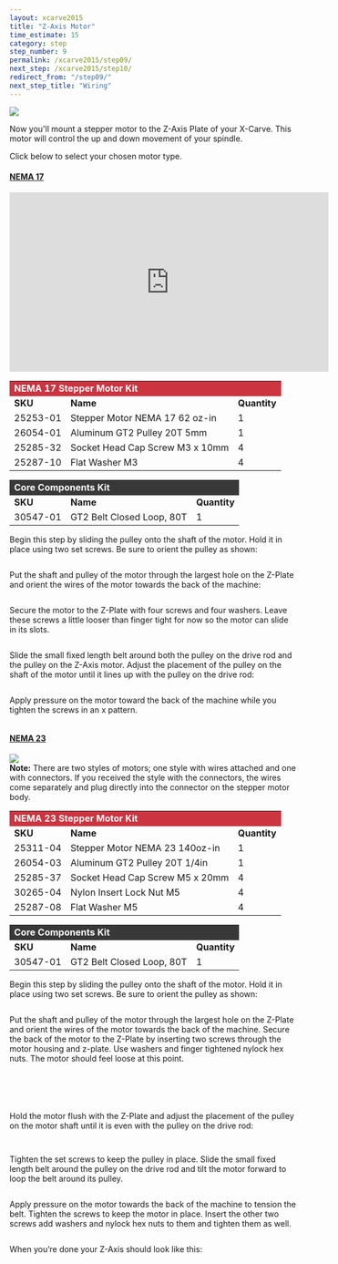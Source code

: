 ```yaml
---
layout: xcarve2015
title: "Z-Axis Motor"
time_estimate: 15
category: step
step_number: 9
permalink: /xcarve2015/step09/
next_step: /xcarve2015/step10/
redirect_from: "/step09/"
next_step_title: "Wiring"
---
```


<img src="0607.jpg">

Now you'll mount a stepper motor to the Z-Axis Plate of your X-Carve. This motor will control the up and down movement of your spindle.

Click below to select your chosen motor type.

<div class="panel-group" id="motor-accordion" role="tablist" aria-multiselectable="true">
<div class="panel panel-default">
<a data-toggle="collapse" data-parent="#motor-accordion" href="#nema17" aria-expanded="false" aria-controls="nema17" class="panel-heading" role="tab" id="nema17-header">

<h4 class="panel-title">
NEMA 17</h4>

<div class="expand-icons">
<i class="fa fa-plus"></i>
 <i class="fa fa-minus"></i>

</div>
</a>

<div id="nema17" class="panel-collapse collapse" role="tabpanel" aria-labelledby="nema17-header">
<div class="panel-body">
<iframe width="560" height="315" src="https://www.youtube.com/embed/cEJDROc9ZEs" frameborder="0" allowfullscreen>
</iframe>
<table>
	<tr>
		<td style="color:#fff;background: #cc3440;" colspan="3"><b><span class="caps">NEMA</span> 17 Stepper Motor Kit</b> </td>
	</tr>
	<tr>
		<td> <b><span class="caps">SKU</span></b> </td>
		<td> <b>Name</b> </td>
		<td> <b>Quantity</b> </td>
	</tr>
	<tr>
		<td> 25253-01 </td>
		<td> Stepper Motor <span class="caps">NEMA</span> 17 62 oz-in </td>
		<td> 1 </td>
	</tr>
	<tr>
		<td> 26054-01 </td>
		<td> Aluminum GT2 Pulley 20T 5mm </td>
		<td> 1 </td>
	</tr>
	<tr>
		<td> 25285-32 </td>
		<td> Socket Head Cap Screw M3 x 10mm </td>
		<td> 4 </td>
	</tr>
	<tr>
		<td> 25287-10 </td>
		<td> Flat Washer M3 </td>
		<td> 4 </td>
	</tr>
</table>
<table>
	<tr>
		<td style="color:#fff;background: #383838;" colspan="3"><b>Core Components Kit</b> </td>
	</tr>
	<tr>
		<td> <b><span class="caps">SKU</span></b> </td>
		<td> <b>Name</b> </td>
		<td> <b>Quantity</b> </td>
	</tr>
	<tr>
		<td> 30547-01 </td>
		<td> GT2 Belt Closed Loop, 80T </td>
		<td> 1 </td>
	</tr>
</table>
<p>Begin this step by sliding the pulley onto the shaft of the motor. Hold it in place using two set screws. Be sure to orient the pulley as shown:</p>
<p style="text-align:center;"><img src="https://dzevsq2emy08i.cloudfront.net/paperclip/project_instruction_image_uploaded_images/592/original/0608.jpg?1424382338" alt="" /></p>
<p>Put the shaft and pulley of the motor through the largest hole on the Z-Plate and orient the wires of the motor towards the back of the machine:</p>
<p style="text-align:center;"><img src="https://dzevsq2emy08i.cloudfront.net/paperclip/project_instruction_image_uploaded_images/593/original/0975.jpg?1424382390" alt="" /></p>
<p>Secure the motor to the Z-Plate with four screws and four washers. Leave these screws a little looser than finger tight for now so the motor can slide in its slots.</p>
<p style="text-align:center;"><img src="https://dzevsq2emy08i.cloudfront.net/paperclip/project_instruction_image_uploaded_images/594/original/0978.jpg?1424382436" alt="" /></p>
<p>Slide the small fixed length belt around both the pulley on the drive rod and the pulley on the Z-Axis motor. Adjust the placement of the pulley on the shaft of the motor until it lines up with the pulley on the drive rod:</p>
<p style="text-align:center;"><img src="https://dzevsq2emy08i.cloudfront.net/paperclip/project_instruction_image_uploaded_images/595/original/0986.jpg?1424382500" alt="" /></p>
<p>Apply pressure on the motor toward the back of the machine while you tighten the screws in an x pattern.</p>
<p style="text-align:center;"><img src="https://dzevsq2emy08i.cloudfront.net/paperclip/project_instruction_image_uploaded_images/596/original/0987.jpg?1424382501" alt="" /></p>

</div>
</div>
</div>
<div class="panel panel-default">
<a data-toggle="collapse" data-parent="#motor-accordion" href="#nema23" aria-expanded="false" aria-controls="nema23" class="panel-heading" role="tab" id="nema23-header">

<h4 class="panel-title">
NEMA 23</h4>

<div class="expand-icons">
<i class="fa fa-plus"></i>
 <i class="fa fa-minus"></i>

</div>
</a>

<div id="nema23" class="panel-collapse collapse" role="tabpanel" aria-labelledby="nema23-header">
<div class="panel-body">
<img src="P6120528EDIT.jpg">

<div class="note">
<i class="fa fa-hand-o-right"></i>
 <span class="note-text">
 <strong>Note:</strong> There are two styles of motors; one style with wires attached and one with connectors. If you received the style with the connectors, the wires come separately and plug directly into the connector on the stepper motor body.
 </span>

</div>
<table>
	<tr>
		<td style="color:#fff;background: #cc3440;" colspan="3"><b><span class="caps">NEMA</span> 23 Stepper Motor Kit</b> </td>
	</tr>
	<tr>
		<td> <b><span class="caps">SKU</span></b> </td>
		<td> <b>Name</b> </td>
		<td> <b>Quantity</b> </td>
	</tr>
	<tr>
		<td> 25311-04 </td>
		<td> Stepper Motor <span class="caps">NEMA</span> 23 140oz-in </td>
		<td> 1 </td>
	</tr>
	<tr>
		<td> 26054-03 </td>
		<td> Aluminum GT2 Pulley 20T 1/4in </td>
		<td> 1 </td>
	</tr>
	<tr>
		<td> 25285-37 </td>
		<td> Socket Head Cap Screw M5 x 20mm </td>
		<td> 4 </td>
	</tr>
	<tr>
		<td> 30265-04 </td>
		<td> Nylon Insert Lock Nut M5 </td>
		<td> 4 </td>
	</tr>
	<tr>
		<td> 25287-08 </td>
		<td> Flat Washer M5 </td>
		<td> 4 </td>
	</tr>
</table>
<table>
	<tr>
		<td style="color:#fff;background: #383838;" colspan="3"><b>Core Components Kit</b> </td>
	</tr>
	<tr>
		<td> <b><span class="caps">SKU</span></b> </td>
		<td> <b>Name</b> </td>
		<td> <b>Quantity</b> </td>
	</tr>
	<tr>
		<td> 30547-01 </td>
		<td> GT2 Belt Closed Loop, 80T </td>
		<td> 1 </td>
	</tr>
</table>
<p>Begin this step by sliding the pulley onto the shaft of the motor. Hold it in place using two set screws. Be sure to orient the pulley as shown:</p>
<p style="text-align:center;"><img src="https://dzevsq2emy08i.cloudfront.net/paperclip/project_instruction_image_uploaded_images/599/original/0989.jpg?1424382761" alt="" /></p>
<p>Put the shaft and pulley of the motor through the largest hole on the Z-Plate and orient the wires of the motor towards the back of the machine. Secure the back of the motor to the Z-Plate by inserting two screws through the motor housing and z-plate. Use washers and finger tightened nylock hex nuts. The motor should feel loose at this point.</p>
<p style="text-align:center;"><img src="https://dzevsq2emy08i.cloudfront.net/paperclip/project_instruction_image_uploaded_images/600/original/0991.jpg?1424382823" alt="" /></p>
<p style="text-align:center;"><img src="https://dzevsq2emy08i.cloudfront.net/paperclip/project_instruction_image_uploaded_images/601/original/0992.jpg?1424382823" alt="" /></p>
<p style="text-align:center;"><img src="https://dzevsq2emy08i.cloudfront.net/paperclip/project_instruction_image_uploaded_images/602/original/0993.jpg?1424382824" alt="" /></p>
<p style="text-align:center;"><img src="https://dzevsq2emy08i.cloudfront.net/paperclip/project_instruction_image_uploaded_images/603/original/0994.jpg?1424382825" alt="" /></p>
<p style="text-align:center;"><img src="https://dzevsq2emy08i.cloudfront.net/paperclip/project_instruction_image_uploaded_images/604/original/0995.jpg?1424382826" alt="" /></p>
<p>Hold the motor flush with the Z-Plate and adjust the placement of the pulley on the motor shaft until it is even with the pulley on the drive rod:</p>
<p style="text-align:center;"><img src="https://dzevsq2emy08i.cloudfront.net/paperclip/project_instruction_image_uploaded_images/605/original/0996.jpg?1424382977" alt="" /></p>
<p style="text-align:center;"><img src="https://dzevsq2emy08i.cloudfront.net/paperclip/project_instruction_image_uploaded_images/606/original/0997.jpg?1424382978" alt="" /></p>
<p>Tighten the set screws to keep the pulley in place. Slide the small fixed length belt around the pulley on the drive rod and tilt the motor forward to loop the belt around its pulley.</p>
<p style="text-align:center;"><img src="https://dzevsq2emy08i.cloudfront.net/paperclip/project_instruction_image_uploaded_images/607/original/0998.jpg?1424382979" alt="" /></p>
<p>Apply pressure on the motor towards the back of the machine to tension the belt. Tighten the screws to keep the motor in place. Insert the other two screws add washers and nylock hex nuts to them and tighten them as well.</p>
<p style="text-align:center;"><img src="https://dzevsq2emy08i.cloudfront.net/paperclip/project_instruction_image_uploaded_images/608/original/1000.jpg?1424382999" alt="" /></p>
<p>When you&#8217;re done your Z-Axis should look like this:</p>
<p style="text-align:center;"><img src="https://dzevsq2emy08i.cloudfront.net/paperclip/project_instruction_image_uploaded_images/609/original/1001.jpg?1424383000" alt="" /></p>

</div>
</div>
</div>
</div>
